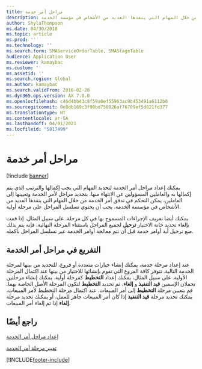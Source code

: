 ```yaml
---
title: مراحل أمر خدمة
description: من خلا تحديد مراحل لأمر الخدمة وتعيينها إلى العاملين، فإنك تتحكم في تدفق أمر الخدمة من خلال المهام التي ينفذها العديد من الأشخاص في مؤسسة الخدمة.
author: ShylaThompson
ms.date: 04/30/2018
ms.topic: article
ms.prod: ''
ms.technology: ''
ms.search.form: SMAServiceOrderTable, SMAStageTable
audience: Application User
ms.reviewer: kamaybac
ms.custom: ''
ms.assetid: ''
ms.search.region: Global
ms.author: kamaybac
ms.search.validFrom: 2016-02-28
ms.dyn365.ops.version: AX 7.0.0
ms.openlocfilehash: c46d4bb43c8f59a0ef55963ac9b453491a6112b0
ms.sourcegitcommit: 0e8db169c3f90bd750826af76709ef5d621fd377
ms.translationtype: HT
ms.contentlocale: ar-SA
ms.lasthandoff: 04/01/2021
ms.locfileid: "5817499"
---
```

# <a name="service-order-stages"></a>مراحل أمر خدمة   

[!include [banner](../includes/banner.md)]


يمكنك إعداد مراحل أمر الخدمة لتحديد المهام التي يجب إكمالها والترتيب الذي يتم إكمالها به والعاملين المسؤولين عن الانتهاء منها. بتحديد مراحل لأمر الخدمة وتعيينها إلى العاملين، يمكن التحكم في تدفق أمر الخدمة من خلال المهام التي ينفذها العديد من الأشخاص في مؤسسة الخدمة. يجب أن يحتوي تسلسل المراحل على مرحلة أولية.

يمكنك أيضا تعريف الإجراءات المسموح بها في كل مرحلة. على سبيل المثال، إذا قمت بإلغاء تحديد خانة الاختيار **ترحيل** لجميع المراحل باستثناء المرحلة النهائية، فإنه يتم بذلك منع ترحيل أية أوامر خدمة قبل أن تتم معالجة أوامر الخدمة عبر تسلسل المراحل بأكمله.

## <a name="branching-in-service-order-stages"></a>التفريع في مراحل أمر الخدمة

عند إعداد مرحلة خدمة، يمكنك إنشاء خيارات متعددة أو فروع، للتحديد من بينها لمرحلة الخدمة التالية. تتوفر كافة الفروع التي تقوم بإنشائها للاختيار من بينها عند اكتمال المرحلة الأولية. على سبيل المثال، يمكنك إعداد **التخطيط** كمرحلة أولية. يمكنك إنشاء مرحلتين تحملان الإسمين **قيد التنفيذ** و **إلغاء**، ثم تحديد **التخطيط** لتكون المرحلة الأصل الخاصة بهما. قم بتعيين مرحلة **التخطيط** إلى أمر المبيعات. عند اكتمال مرحلة التخطيط لأمر المبيعات، يمكنك تحديد مرحلة **قيد التنفيذ** إذا كان أمر المبيعات جاهز للعمل، أو يمكنك تحديد مرحلة **إلغاء** إذا تم إلغاء أمر المبيعات.

## <a name="see-also"></a>راجع أيضًا

[إعداد مراحل أمر الخدمة](set-up-service-order-stages.md)

[تغيير مرحلة أمر الخدمة](change-service-order-stage.md)

  




[!INCLUDE[footer-include](../../includes/footer-banner.md)]